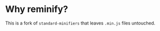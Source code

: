 Why reminify?
=============

This is a fork of `standard-minifiers` that leaves `.min.js` files untouched.
